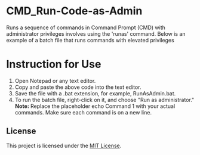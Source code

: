 # CMD_Run-Code-as-Admin
Runs a sequence of commands in Command Prompt (CMD) with administrator privileges involves using the 'runas' command. Below is an example of a batch file that runs commands with elevated privileges

# Instruction for Use
1. Open Notepad or any text editor.
2. Copy and paste the above code into the text editor.
3. Save the file with a .bat extension, for example, RunAsAdmin.bat.
4. To run the batch file, right-click on it, and choose "Run as administrator."
**Note:**  Replace the placeholder echo Command 1 with your actual commands. Make sure each command is on a new line.

## License
This project is licensed under the [MIT License](LICENSE).
